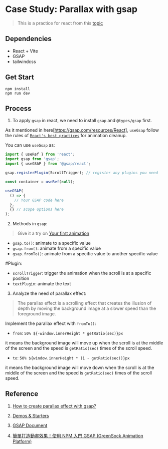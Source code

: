 # Case Study: Parallax with gsap

> This is a practice for react from this [topic](https://gsap.com/community/forums/topic/24712-how-to-create-parallax-effect-with-gsap/)

## Dependencies

- React + Vite
- GSAP
- tailwindcss

## Get Start

```shell
npm install
npm run dev
```

## Process

1. To apply `gsap` in react, we need to install `gsap` and `@types/gsap` first.

As it mentioned in here[https://gsap.com/resources/React], `useGsap` follow the rules of [`React's best practices`](https://react.dev/learn/synchronizing-with-effects#triggering-animations) for animation cleanup.

You can use `useGsap` as:

```jsx
import { useRef } from 'react';
import gsap from 'gsap';
import { useGSAP } from '@gsap/react';

gsap.registerPlugin(ScrollTrigger); // register any plugins you need

const container = useRef(null);

useGSAP(
  () => {
    // Your GSAP code here
  },
  {} // scope options here
);
```

2. Methods in `gsap`:

> Give it a try on [Your first animation](https://gsap.com/resources/get-started)

- `gsap.to()`: animate to a specific value
- `gsap.from()`: animate from a specific value
- `gsap.fromTo()`: animate from a specific value to another specific value

#Plugin:

- `scrollTrigger`: trigger the animation when the scroll is at a specific position
- `textPlugin`: animate the text

3. Analyze the need of parallax effect:

> The parallax effect is a scrolling effect that creates the illusion of depth by moving the background image at a slower speed than the foreground image.

Implement the parallax effect with `fromTo()`:

- `from`: `50% ${-window.innerHeight * getRatio(sec)}px`

it means the background image will move up when the scroll is at the middle of the screen and the speed is `getRatio(sec)` times of the scroll speed.

- `to`: `50% ${window.innerHeight * (1 - getRatio(sec))}px`

it means the background image will move down when the scroll is at the middle of the screen and the speed is `getRatio(sec)` times of the scroll speed.

## Reference

1. [How to create parallax effect with gsap?](https://gsap.com/community/forums/topic/24712-how-to-create-parallax-effect-with-gsap/)

2. [Demos & Starters](https://gsap.com/demos?page=1)

3. [GSAP Document](https://gsap.com/docs/v3/)

4. [簡單打造動畫效果！使用 NPM 入門 GSAP (GreenSock Animation Platform)](https://medium.com/@ym911216/簡單打造動畫效果-使用npm入門gsap-greensock-animation-platform-3a9f553301b9)
